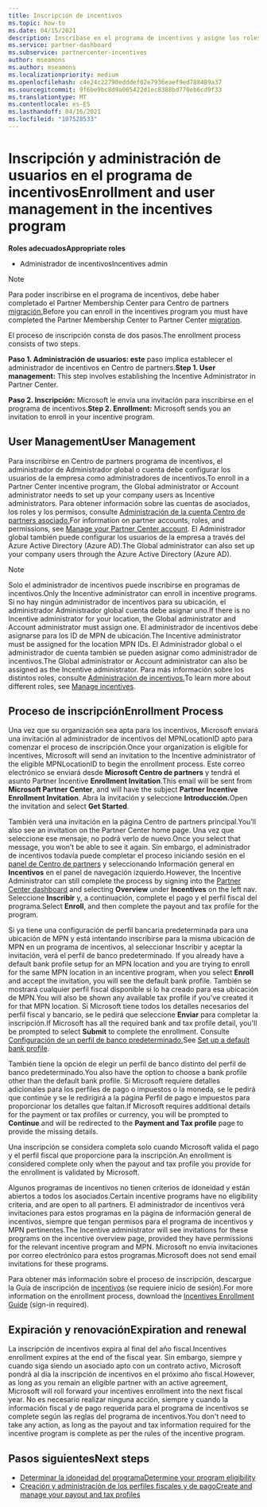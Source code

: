 ```yaml
---
title: Inscripción de incentivos
ms.topic: how-to
ms.date: 04/15/2021
description: Inscríbase en el programa de incentivos y asigne los roles necesarios para la administración de usuarios. En este artículo se describe el proceso de inscripción.
ms.service: partner-dashboard
ms.subservice: partnercenter-incentives
author: mseamons
ms.author: mseamons
ms.localizationpriority: medium
ms.openlocfilehash: c4e24c22790edddef02e7936eaef9ed788489a37
ms.sourcegitcommit: 9f6be9bc8d9a065422d1ec8388bd770eb6cd9f33
ms.translationtype: MT
ms.contentlocale: es-ES
ms.lasthandoff: 04/16/2021
ms.locfileid: "107528533"
---
```

# <a name="enrollment-and-user-management-in-the-incentives-program"></a><span data-ttu-id="c1c5c-104">Inscripción y administración de usuarios en el programa de incentivos</span><span class="sxs-lookup"><span data-stu-id="c1c5c-104">Enrollment and user management in the incentives program</span></span>

<span data-ttu-id="c1c5c-105">**Roles adecuados**</span><span class="sxs-lookup"><span data-stu-id="c1c5c-105">**Appropriate roles**</span></span>

- <span data-ttu-id="c1c5c-106">Administrador de incentivos</span><span class="sxs-lookup"><span data-stu-id="c1c5c-106">Incentives admin</span></span>

>[!NOTE]
><span data-ttu-id="c1c5c-107">Para poder inscribirse en el programa de incentivos, debe haber completado el Partner Membership Center para Centro de partners [migración.](prepare-pmc-pc-migration.md)</span><span class="sxs-lookup"><span data-stu-id="c1c5c-107">Before you can enroll in the incentives program you must have completed the Partner Membership Center to Partner Center [migration](prepare-pmc-pc-migration.md).</span></span>

<span data-ttu-id="c1c5c-108">El proceso de inscripción consta de dos pasos.</span><span class="sxs-lookup"><span data-stu-id="c1c5c-108">The enrollment process consists of two steps.</span></span>

<span data-ttu-id="c1c5c-109">**Paso 1. Administración de usuarios: este** paso implica establecer el administrador de incentivos en Centro de partners.</span><span class="sxs-lookup"><span data-stu-id="c1c5c-109">**Step 1. User management:** This step involves establishing the Incentive Administrator in Partner Center.</span></span>

<span data-ttu-id="c1c5c-110">**Paso 2. Inscripción:** Microsoft le envía una invitación para inscribirse en el programa de incentivos.</span><span class="sxs-lookup"><span data-stu-id="c1c5c-110">**Step 2. Enrollment:** Microsoft sends you an invitation to enroll in your incentive program.</span></span>

## <a name="user-management"></a><span data-ttu-id="c1c5c-111">User Management</span><span class="sxs-lookup"><span data-stu-id="c1c5c-111">User Management</span></span>

<span data-ttu-id="c1c5c-112">Para inscribirse en Centro de partners programa de incentivos, el administrador de Administrador global o cuenta debe configurar los usuarios de la empresa como administradores de incentivos.</span><span class="sxs-lookup"><span data-stu-id="c1c5c-112">To enroll in a Partner Center incentive program, the Global administrator or Account administrator needs to set up your company users as Incentive administrators.</span></span> <span data-ttu-id="c1c5c-113">Para obtener información sobre las cuentas de asociados, los roles y los permisos, consulte [Administración de la cuenta Centro de partners asociado.](partner-center-account-setup.md)</span><span class="sxs-lookup"><span data-stu-id="c1c5c-113">For information on partner accounts, roles, and permissions, see [Manage your Partner Center account](partner-center-account-setup.md).</span></span> <span data-ttu-id="c1c5c-114">El Administrador global también puede configurar los usuarios de la empresa a través del Azure Active Directory (Azure AD).</span><span class="sxs-lookup"><span data-stu-id="c1c5c-114">The Global administrator can also set up your company users through the Azure Active Directory (Azure AD).</span></span>

>[!NOTE]
><span data-ttu-id="c1c5c-115">Solo el administrador de incentivos puede inscribirse en programas de incentivos.</span><span class="sxs-lookup"><span data-stu-id="c1c5c-115">Only the Incentive administrator can enroll in incentive programs.</span></span> <span data-ttu-id="c1c5c-116">Si no hay ningún administrador de incentivos para su ubicación, el administrador Administrador global cuenta debe asignar uno.</span><span class="sxs-lookup"><span data-stu-id="c1c5c-116">If there is no Incentive administrator for your location, the Global administrator and Account administrator must assign one.</span></span> <span data-ttu-id="c1c5c-117">El administrador de incentivos debe asignarse para los ID de MPN de ubicación.</span><span class="sxs-lookup"><span data-stu-id="c1c5c-117">The Incentive administrator must be assigned for the location MPN IDs.</span></span> <span data-ttu-id="c1c5c-118">El Administrador global o el administrador de cuenta también se pueden asignar como administrador de incentivos.</span><span class="sxs-lookup"><span data-stu-id="c1c5c-118">The Global administrator or Account administrator can also be assigned as the Incentive administrator.</span></span> <span data-ttu-id="c1c5c-119">Para más información sobre los distintos roles, consulte [Administración de incentivos.](permissions-overview.md#manage-incentives)</span><span class="sxs-lookup"><span data-stu-id="c1c5c-119">To learn more about different roles, see [Manage incentives](permissions-overview.md#manage-incentives).</span></span>

## <a name="enrollment-process"></a><span data-ttu-id="c1c5c-120">Proceso de inscripción</span><span class="sxs-lookup"><span data-stu-id="c1c5c-120">Enrollment Process</span></span>

<span data-ttu-id="c1c5c-121">Una vez que su organización sea apta para los incentivos, Microsoft enviará una invitación al administrador de incentivos del MPNLocationID apto para comenzar el proceso de inscripción.</span><span class="sxs-lookup"><span data-stu-id="c1c5c-121">Once your organization is eligible for incentives, Microsoft will send an invitation to the Incentive administrator of the eligible MPNLocationID to begin the enrollment process.</span></span> <span data-ttu-id="c1c5c-122">Este correo electrónico se enviará desde **Microsoft Centro de partners** y tendrá el asunto Partner Incentive **Enrollment Invitation**.</span><span class="sxs-lookup"><span data-stu-id="c1c5c-122">This email will be sent from **Microsoft Partner Center**, and will have the subject **Partner Incentive Enrollment Invitation**.</span></span> <span data-ttu-id="c1c5c-123">Abra la invitación y seleccione **Introducción.**</span><span class="sxs-lookup"><span data-stu-id="c1c5c-123">Open the invitation and select **Get Started**.</span></span>

<span data-ttu-id="c1c5c-124">También verá una invitación en la página Centro de partners principal.</span><span class="sxs-lookup"><span data-stu-id="c1c5c-124">You’ll also see an invitation on the Partner Center home page.</span></span> <span data-ttu-id="c1c5c-125">Una vez que seleccione ese mensaje, no podrá verlo de nuevo.</span><span class="sxs-lookup"><span data-stu-id="c1c5c-125">Once you select that message, you won’t be able to see it again.</span></span> <span data-ttu-id="c1c5c-126">Sin embargo, el administrador de incentivos todavía puede completar el  proceso iniciando sesión en el [panel de Centro de partners](https://partner.microsoft.com/dashboard/) y seleccionando Información general en **Incentivos** en el panel de navegación izquierdo.</span><span class="sxs-lookup"><span data-stu-id="c1c5c-126">However, the Incentive Administrator can still complete the process by signing into the [Partner Center dashboard](https://partner.microsoft.com/dashboard/) and selecting **Overview** under **Incentives** on the left nav.</span></span> <span data-ttu-id="c1c5c-127">Seleccione **Inscribir** y, a continuación, complete el pago y el perfil fiscal del programa.</span><span class="sxs-lookup"><span data-stu-id="c1c5c-127">Select **Enroll**, and then complete the payout and tax profile for the program.</span></span>

<span data-ttu-id="c1c5c-128">Si ya tiene una configuración de perfil bancaria predeterminada para una ubicación de MPN y está intentando inscribirse para la misma ubicación de MPN en un programa de incentivos, al seleccionar Inscribir y aceptar la invitación, verá el perfil de banco predeterminado. </span><span class="sxs-lookup"><span data-stu-id="c1c5c-128">If you already have a default bank profile setup for an MPN location and you are trying to enroll for the same MPN location in an incentive program, when you select **Enroll** and accept the invitation, you will see the default bank profile.</span></span> <span data-ttu-id="c1c5c-129">También se mostrará cualquier perfil fiscal disponible si lo ha creado para esa ubicación de MPN.</span><span class="sxs-lookup"><span data-stu-id="c1c5c-129">You will also be shown any available tax profile if you've created it for that MPN location.</span></span> <span data-ttu-id="c1c5c-130">Si Microsoft tiene todos los detalles necesarios del perfil fiscal y bancario, se le pedirá que seleccione **Enviar** para completar la inscripción.</span><span class="sxs-lookup"><span data-stu-id="c1c5c-130">If Microsoft has all the required bank and tax profile detail, you'll be prompted to select **Submit** to complete the enrollment.</span></span> <span data-ttu-id="c1c5c-131">Consulte [Configuración de un perfil de banco predeterminado.](incentives-create-and-manage-your-payout-and-tax-profiles.md#set-up-a-default-bank-profile)</span><span class="sxs-lookup"><span data-stu-id="c1c5c-131">See [Set up a default bank profile](incentives-create-and-manage-your-payout-and-tax-profiles.md#set-up-a-default-bank-profile).</span></span>

<span data-ttu-id="c1c5c-132">También tiene la opción de elegir un perfil de banco distinto del perfil de banco predeterminado.</span><span class="sxs-lookup"><span data-stu-id="c1c5c-132">You also have the option to choose a bank profile other than the default bank profile.</span></span> <span data-ttu-id="c1c5c-133">Si Microsoft requiere detalles adicionales para los perfiles de pago  o impuestos o  la moneda, se le pedirá que continúe y se le redirigirá a la página Perfil de pago e impuestos para proporcionar los detalles que faltan.</span><span class="sxs-lookup"><span data-stu-id="c1c5c-133">If Microsoft requires additional details for the payment or tax profiles or currency, you will be prompted to **Continue** and will be redirected to the **Payment and Tax profile** page to provide the missing details.</span></span> 

<span data-ttu-id="c1c5c-134">Una inscripción se considera completa solo cuando Microsoft valida el pago y el perfil fiscal que proporcione para la inscripción.</span><span class="sxs-lookup"><span data-stu-id="c1c5c-134">An enrollment is considered complete only when the payout and tax profile you provide for the enrollment is validated by Microsoft.</span></span>

<span data-ttu-id="c1c5c-135">Algunos programas de incentivos no tienen criterios de idoneidad y están abiertos a todos los asociados.</span><span class="sxs-lookup"><span data-stu-id="c1c5c-135">Certain incentive programs have no eligibility criteria, and are open to all partners.</span></span> <span data-ttu-id="c1c5c-136">El administrador de incentivos verá invitaciones para estos programas en la página de información general de incentivos, siempre que tengan permisos para el programa de incentivos y MPN pertinentes.</span><span class="sxs-lookup"><span data-stu-id="c1c5c-136">The Incentive administrator will see invitations for these programs on the incentive overview page, provided they have permissions for the relevant incentive program and MPN.</span></span> <span data-ttu-id="c1c5c-137">Microsoft no envía invitaciones por correo electrónico para estos programas.</span><span class="sxs-lookup"><span data-stu-id="c1c5c-137">Microsoft does not send email invitations for these programs.</span></span>

<span data-ttu-id="c1c5c-138">Para obtener más información sobre el proceso de inscripción, descargue la Guía de inscripción de [incentivos](https://partner.microsoft.com/resources/detail/partner-center-incentives-enrollment-pdf) (se requiere inicio de sesión).</span><span class="sxs-lookup"><span data-stu-id="c1c5c-138">For more information on the enrollment process, download the [Incentives Enrollment Guide](https://partner.microsoft.com/resources/detail/partner-center-incentives-enrollment-pdf) (sign-in required).</span></span>

## <a name="expiration-and-renewal"></a><span data-ttu-id="c1c5c-139">Expiración y renovación</span><span class="sxs-lookup"><span data-stu-id="c1c5c-139">Expiration and renewal</span></span>

<span data-ttu-id="c1c5c-140">La inscripción de incentivos expira al final del año fiscal.</span><span class="sxs-lookup"><span data-stu-id="c1c5c-140">Incentives enrollment expires at the end of the fiscal year.</span></span> <span data-ttu-id="c1c5c-141">Sin embargo, siempre y cuando siga siendo un asociado apto con un contrato activo, Microsoft pondrá al día la inscripción de incentivos en el próximo año fiscal.</span><span class="sxs-lookup"><span data-stu-id="c1c5c-141">However, as long as you remain an eligible partner with an active agreement, Microsoft will roll forward your incentives enrollment into the next fiscal year.</span></span> <span data-ttu-id="c1c5c-142">No es necesario realizar ninguna acción, siempre y cuando la información fiscal y de pago requerida para el programa de incentivos se complete según las reglas del programa de incentivos.</span><span class="sxs-lookup"><span data-stu-id="c1c5c-142">You don't need to take any action, as long as the payout and tax information required for the incentive program is complete as per the rules of the incentive program.</span></span>

## <a name="next-steps"></a><span data-ttu-id="c1c5c-143">Pasos siguientes</span><span class="sxs-lookup"><span data-stu-id="c1c5c-143">Next steps</span></span>

- [<span data-ttu-id="c1c5c-144">Determinar la idoneidad del programa</span><span class="sxs-lookup"><span data-stu-id="c1c5c-144">Determine your program eligibility</span></span>](incentives-determined-your-program-eligibility.md)
- [<span data-ttu-id="c1c5c-145">Creación y administración de los perfiles fiscales y de pago</span><span class="sxs-lookup"><span data-stu-id="c1c5c-145">Create and manage your payout and tax profiles</span></span>](incentives-create-and-manage-your-payout-and-tax-profiles.md)
